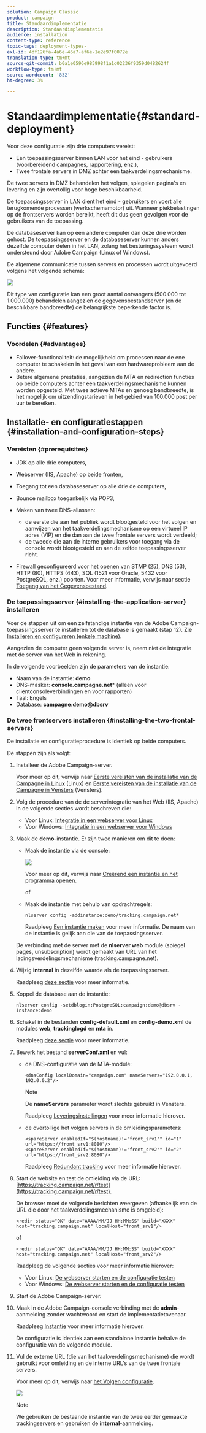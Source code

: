 ```yaml
---
solution: Campaign Classic
product: campaign
title: Standaardimplementatie
description: Standaardimplementatie
audience: installation
content-type: reference
topic-tags: deployment-types-
exl-id: 4df126fa-4a6e-46a7-af6e-1e2e97f0072e
translation-type: tm+mt
source-git-commit: b0a1e0596e985998f1a1d02236f9359d0482624f
workflow-type: tm+mt
source-wordcount: '832'
ht-degree: 3%

---
```


# Standaardimplementatie{#standard-deployment}

Voor deze configuratie zijn drie computers vereist:

* Een toepassingsserver binnen LAN voor het eind - gebruikers (voorbereidend campagnes, rapportering, enz.),
* Twee frontale servers in DMZ achter een taakverdelingsmechanisme.

De twee servers in DMZ behandelen het volgen, spiegelen pagina&#39;s en levering en zijn overtollig voor hoge beschikbaarheid.

De toepassingsserver in LAN dient het eind - gebruikers en voert alle terugkomende processen (werkschemamotor) uit. Wanneer piekbelastingen op de frontservers worden bereikt, heeft dit dus geen gevolgen voor de gebruikers van de toepassing.

De databaseserver kan op een andere computer dan deze drie worden gehost. De toepassingsserver en de databaseserver kunnen anders dezelfde computer delen in het LAN, zolang het besturingssysteem wordt ondersteund door Adobe Campaign (Linux of Windows).

De algemene communicatie tussen servers en processen wordt uitgevoerd volgens het volgende schema:

![](assets/s_001_ncs_install_standardconfig.png)

Dit type van configuratie kan een groot aantal ontvangers (500.000 tot 1.000.000) behandelen aangezien de gegevensbestandserver (en de beschikbare bandbreedte) de belangrijkste beperkende factor is.

## Functies {#features}

### Voordelen {#advantages}

* Failover-functionaliteit: de mogelijkheid om processen naar de ene computer te schakelen in het geval van een hardwareprobleem aan de andere.
* Betere algemene prestaties, aangezien de MTA en redirection functies op beide computers achter een taakverdelingsmechanisme kunnen worden opgesteld. Met twee actieve MTAs en genoeg bandbreedte, is het mogelijk om uitzendingstarieven in het gebied van 100.000 post per uur te bereiken.

## Installatie- en configuratiestappen {#installation-and-configuration-steps}

### Vereisten {#prerequisites}

* JDK op alle drie computers,
* Webserver (IIS, Apache) op beide fronten,
* Toegang tot een databaseserver op alle drie de computers,
* Bounce mailbox toegankelijk via POP3,
* Maken van twee DNS-aliassen:

   * de eerste die aan het publiek wordt blootgesteld voor het volgen en aanwijzen van het taakverdelingsmechanisme op een virtueel IP adres (VIP) en die dan aan de twee frontale servers wordt verdeeld;
   * de tweede die aan de interne gebruikers voor toegang via de console wordt blootgesteld en aan de zelfde toepassingsserver richt.

* Firewall geconfigureerd voor het openen van STMP (25), DNS (53), HTTP (80), HTTPS (443), SQL (1521 voor Oracle, 5432 voor PostgreSQL, enz.) poorten. Voor meer informatie, verwijs naar sectie [Toegang van het Gegevensbestand](../../installation/using/network-configuration.md#database-access).

### De toepassingsserver {#installing-the-application-server} installeren

Voer de stappen uit om een zelfstandige instantie van de Adobe Campaign-toepassingsserver te installeren tot de database is gemaakt (stap 12). Zie [Installeren en configureren (enkele machine)](../../installation/using/standalone-deployment.md#installing-and-configuring--single-machine-).

Aangezien de computer geen volgende server is, neem niet de integratie met de server van het Web in rekening.

In de volgende voorbeelden zijn de parameters van de instantie:

* Naam van de instantie: **demo**
* DNS-masker: **console.campagne.net*** (alleen voor clientconsoleverbindingen en voor rapporten)
* Taal: Engels
* Database: **campagne:demo@dbsrv**

### De twee frontservers installeren {#installing-the-two-frontal-servers}

De installatie en configuratieprocedure is identiek op beide computers.

De stappen zijn als volgt:

1. Installeer de Adobe Campaign-server.

   Voor meer op dit, verwijs naar [Eerste vereisten van de installatie van de Campagne in Linux](../../installation/using/prerequisites-of-campaign-installation-in-linux.md) (Linux) en [Eerste vereisten van de installatie van de Campagne in Vensters](../../installation/using/prerequisites-of-campaign-installation-in-windows.md) (Vensters).

1. Volg de procedure van de de serverintegratie van het Web (IIS, Apache) in de volgende secties wordt beschreven die:

   * Voor Linux: [Integratie in een webserver voor Linux](../../installation/using/integration-into-a-web-server-for-linux.md)
   * Voor Windows: [Integratie in een webserver voor Windows](../../installation/using/integration-into-a-web-server-for-windows.md)

1. Maak de **demo**-instantie. Er zijn twee manieren om dit te doen:

   * Maak de instantie via de console:

      ![](assets/install_create_new_connexion.png)

      Voor meer op dit, verwijs naar [Creërend een instantie en het programma openen](../../installation/using/creating-an-instance-and-logging-on.md).

      of

   * Maak de instantie met behulp van opdrachtregels:

      ```
      nlserver config -addinstance:demo/tracking.campaign.net*
      ```

      Raadpleeg [Een instantie maken](../../installation/using/command-lines.md#creating-an-instance) voor meer informatie.
   De naam van de instantie is gelijk aan die van de toepassingsserver.

   De verbinding met de server met de **nlserver web** module (spiegel pages, unsubscription) wordt gemaakt van URL van het ladingsverdelingsmechanisme (tracking.campagne.net).

1. Wijzig **internal** in dezelfde waarde als de toepassingsserver.

   Raadpleeg [deze sectie](../../installation/using/configuring-campaign-server.md#internal-identifier) voor meer informatie.

1. Koppel de database aan de instantie:

   ```
   nlserver config -setdblogin:PostgreSQL:campaign:demo@dbsrv -instance:demo
   ```

1. Schakel in de bestanden **config-default.xml** en **config-demo.xml** de modules **web**, **trackinglogd** en **mta** in.

   Raadpleeg [deze sectie](../../installation/using/configuring-campaign-server.md#enabling-processes) voor meer informatie.

1. Bewerk het bestand **serverConf.xml** en vul:

   * de DNS-configuratie van de MTA-module:

      ```
      <dnsConfig localDomain="campaign.com" nameServers="192.0.0.1, 192.0.0.2"/>
      ```

      >[!NOTE]
      >
      >De **nameServers** parameter wordt slechts gebruikt in Vensters.

      Raadpleeg [Leveringsinstellingen](configuring-campaign-server.md#delivery-settings) voor meer informatie hierover.

   * de overtollige het volgen servers in de omleidingsparameters:

      ```
      <spareServer enabledIf="$(hostname)!='front_srv1'" id="1" url="https://front_srv1:8080"/>
      <spareServer enabledIf="$(hostname)!='front_srv2'" id="2" url="https://front_srv2:8080"/>
      ```

      Raadpleeg [Redundant tracking](../../installation/using/configuring-campaign-server.md#redundant-tracking) voor meer informatie hierover.

1. Start de website en test de omleiding via de URL: [https://tracking.campaign.net/r/test](https://tracking.campaign.net/r/test).

   De browser moet de volgende berichten weergeven (afhankelijk van de URL die door het taakverdelingsmechanisme is omgeleid):

   ```
   <redir status="OK" date="AAAA/MM/JJ HH:MM:SS" build="XXXX" host="tracking.campaign.net" localHost="front_srv1"/>
   ```

   of

   ```
   <redir status="OK" date="AAAA/MM/JJ HH:MM:SS" build="XXXX" host="tracking.campaign.net" localHost="front_srv2"/>
   ```

   Raadpleeg de volgende secties voor meer informatie hierover:

   * Voor Linux: [De webserver starten en de configuratie testen](../../installation/using/integration-into-a-web-server-for-linux.md#launching-the-web-server-and-testing-the-configuration)
   * Voor Windows: [De webserver starten en de configuratie testen](../../installation/using/integration-into-a-web-server-for-windows.md#launching-the-web-server-and-testing-the-configuration)

1. Start de Adobe Campaign-server.
1. Maak in de Adobe Campaign-console verbinding met de **admin**-aanmelding zonder wachtwoord en start de implementatietovenaar.

   Raadpleeg [Instantie](../../installation/using/deploying-an-instance.md) voor meer informatie hierover.

   De configuratie is identiek aan een standalone instantie behalve de configuratie van de volgende module.

1. Vul de externe URL (die van het taakverdelingsmechanisme) die wordt gebruikt voor omleiding en de interne URL&#39;s van de twee frontale servers.

   Voor meer op dit, verwijs naar [het Volgen configuratie](../../installation/using/deploying-an-instance.md#tracking-configuration).

   ![](assets/d_ncs_install_tracking2.png)

   >[!NOTE]
   >
   >We gebruiken de bestaande instantie van de twee eerder gemaakte trackingservers en gebruiken de **internal**-aanmelding.
